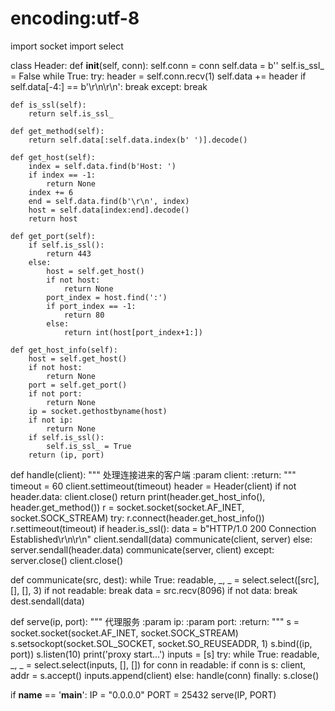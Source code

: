 # encoding:utf-8
import socket
import select

class Header:
    def __init__(self, conn):
        self.conn = conn
        self.data = b''
        self.is_ssl_ = False
        while True:
            try:
                header = self.conn.recv(1)
                self.data += header
                if self.data[-4:] == b'\r\n\r\n':
                    break
            except:
                break

    def is_ssl(self):
        return self.is_ssl_

    def get_method(self):
        return self.data[:self.data.index(b' ')].decode()

    def get_host(self):
        index = self.data.find(b'Host: ')
        if index == -1:
            return None
        index += 6
        end = self.data.find(b'\r\n', index)
        host = self.data[index:end].decode()
        return host

    def get_port(self):
        if self.is_ssl():
            return 443
        else:
            host = self.get_host()
            if not host:
                return None
            port_index = host.find(':')
            if port_index == -1:
                return 80
            else:
                return int(host[port_index+1:])

    def get_host_info(self):
        host = self.get_host()
        if not host:
            return None
        port = self.get_port()
        if not port:
            return None
        ip = socket.gethostbyname(host)
        if not ip:
            return None
        if self.is_ssl():
            self.is_ssl_ = True
        return (ip, port)


def handle(client):
    """
    处理连接进来的客户端
    :param client:
    :return:
    """
    timeout = 60
    client.settimeout(timeout)
    header = Header(client)
    if not header.data:
        client.close()
        return
    print(header.get_host_info(), header.get_method())
    r = socket.socket(socket.AF_INET, socket.SOCK_STREAM)
    try:
        r.connect(header.get_host_info())
        r.settimeout(timeout)
        if header.is_ssl():
            data = b"HTTP/1.0 200 Connection Established\r\n\r\n"
            client.sendall(data)
            communicate(client, server)
        else:
            server.sendall(header.data)
        communicate(server, client)
    except:
        server.close()
        client.close()

def communicate(src, dest):
    while True:
        readable, _, _ = select.select([src], [], [], 3)
        if not readable:
            break
        data = src.recv(8096)
        if not data:
            break
        dest.sendall(data)

def serve(ip, port):
    """
    代理服务
    :param ip:
    :param port:
    :return:
    """
    s = socket.socket(socket.AF_INET, socket.SOCK_STREAM)
    s.setsockopt(socket.SOL_SOCKET, socket.SO_REUSEADDR, 1)
    s.bind((ip, port))
    s.listen(10)
    print('proxy start...')
    inputs = [s]
    try:
        while True:
            readable, _, _ = select.select(inputs, [], [])
            for conn in readable:
                if conn is s:
                    client, addr = s.accept()
                    inputs.append(client)
                else:
                    handle(conn)
    finally:
        s.close()

if __name__ == '__main__':
    IP = "0.0.0.0"
    PORT = 25432
    serve(IP, PORT)
